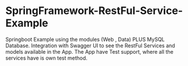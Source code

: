 # SpringFramework-RestFul-Service-Example


Springboot Example using the modules (Web , Data) PLUS  MySQL Database.
Integration with Swagger UI to see the RestFul Services and models available in the App. The App have Test support, where all the services have is own test method.


